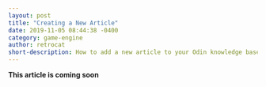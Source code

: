 ```yaml
---
layout: post
title: "Creating a New Article"
date: 2019-11-05 08:44:38 -0400
category: game-engine
author: retrocat
short-description: How to add a new article to your Odin knowledge base
---
```


**This article is coming soon**


